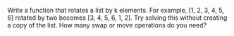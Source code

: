  Write a function that rotates a list by k elements. 
 For example, [1, 2, 3, 4, 5, 6] rotated by two becomes [3, 4, 5, 6, 1, 2]. 
 Try solving this without creating a copy of the list. How many swap or move operations do you need?
